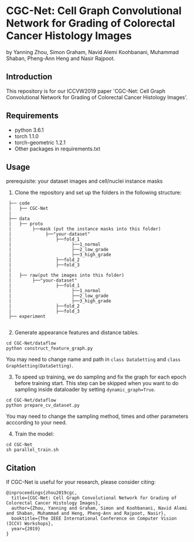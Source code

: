 # CGC-Net: Cell Graph Convolutional Network for Grading of Colorectal Cancer Histology Images
by Yanning Zhou, Simon Graham, Navid Alemi Koohbanani, Muhammad Shaban, Pheng-Ann Heng and Nasir Rajpoot.

## Introduction
This repository is for our ICCVW2019 paper 'CGC-Net: Cell Graph Convolutional Network for Grading of Colorectal Cancer Histology Images'.

## Requirements
-   python 3.6.1
-   torch 1.1.0
-   torch-geometric 1.2.1
-   Other packages in requirements.txt

## Usage
prerequisite: your dataset images and cell/nuclei instance masks 
1. Clone the repository and set up the folders in the following structure:
```
 ├── code                   
 |   ├── CGC-Net
 |
 ├── data 
 |   ├── proto
 |        ├──mask (put the instance masks into this folder)    
 |             ├──"your-dataset"
 |                 ├──fold_1
 |                       ├──1_normal
 |                       ├──2_low_grade
 |                       ├──3_high_grade
 |                 ├──fold_2
 |                 ├──fold_3
 |
 |   ├── raw(put the images into this folder)	   
 |        ├──"your-dataset"
 |                 ├──fold_1
 |                       ├──1_normal
 |                       ├──2_low_grade
 |                       ├──3_high_grade
 |                 ├──fold_2
 |                 ├──fold_3
 ├── experiment	
 
 ```
2. Generate appearance features and distance tables.
 ```angular2html
cd CGC-Net/dataflow
python construct_feature_graph.py
```
You may need to change name and path in `class DataSetting` and `class GraphSetting(DataSetting)`.

3. To speed up training, we do sampling and fix the graph for each epoch before training start.
This step can be skipped when you want to do sampling inside dataloader by setting `dynamic_graph=True`.
```angular2html
cd CGC-Net/dataflow
python prepare_cv_dataset.py
```
You may need to change the sampling method, times and other parameters acccording to your need.

4. Train the model:
```angular2html
cd CGC-Net
sh parallel_train.sh
```

## Citation
If CGC-Net is useful for your research, please consider citing:
```angular2html
@inproceedings{zhou2019cgc,
  title={CGC-Net: Cell Graph Convolutional Network for Grading of Colorectal Cancer Histology Images},
  author={Zhou, Yanning and Graham, Simon and Koohbanani, Navid Alemi and Shaban, Muhammad and Heng, Pheng-Ann and Rajpoot, Nasir},
  booktitle={The IEEE International Conference on Computer Vision (ICCV) Workshops}, 
  year={2019}
}
```